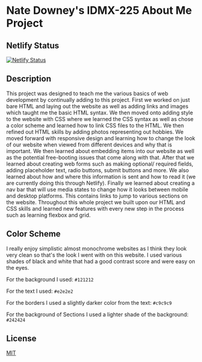 # Nate Downey's IDMX-225 About Me Project

## Netlify Status

[![Netlify Status](https://api.netlify.com/api/v1/badges/8a40abd2-3b6e-4cd9-8f55-964928382450/deploy-status)](https://app.netlify.com/sites/about-me-nate7611/deploys)

## Description

This project was designed to teach me the various basics of web development by continually adding to this project. First we worked on just bare HTML and laying out the website as well as adding links and images which taught me the basic HTML syntax. We then moved onto adding style to the website with CSS where we learned the CSS syntax as well as chose a color scheme and learned how to link CSS files to the HTML. We then refined out HTML skills by adding photos representing out hobbies. We moved forward with responsive design and learning how to change the look of our website when viewed from different devices and why that is important. We then learned about embedding items into our website as well as the potential free-booting issues that come along with that. After that we learned about creating web forms such as making optional/ required fields, adding placeholder text, radio buttons, submit buttons and more. We also learned about how and where this information is sent and how to read it (we are currently doing this through Netlify). Finally we learned about creating a nav bar that will use media states to change how it looks between mobile and desktop platforms. This contains links to jump to various sections on the website. Throughout this whole project we built upon our HTML and CSS skills and learned new features with every new step in the process such as learning flexbox and grid.

## Color Scheme

I really enjoy simplistic almost monochrome websites as I think they look very clean so that's the look I went with on this website. I used various shades of black and white that had a good contrast score and were easy on the eyes.

For the background I used: `#121212`

For the text I used: `#e2e2e2`

For the borders I used a slightly darker color from the text: `#c9c9c9`

For the background of Sections I used a lighter shade of the background: `#242424`

## License

[MIT](https://choosealicense.com/licenses/mit/)